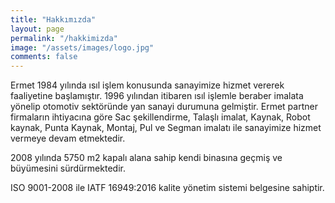 ```yaml
---
title: "Hakkımızda"
layout: page
permalink: "/hakkimizda"
image: "/assets/images/logo.jpg"
comments: false
---
```


Ermet 1984 yılında ısıl işlem konusunda sanayimize hizmet vererek faaliyetine başlamıştır. 1996 yılından itibaren ısıl işlemle beraber imalata yönelip otomotiv sektöründe yan sanayi durumuna gelmiştir. Ermet partner firmaların ihtiyacına göre Sac şekillendirme, Talaşlı imalat, Kaynak, Robot kaynak, Punta Kaynak, Montaj, Pul ve Segman imalatı ile sanayimize hizmet vermeye devam etmektedir.

2008 yılında 5750 m2 kapalı alana sahip kendi binasına geçmiş ve büyümesini sürdürmektedir. 

ISO 9001-2008 ile IATF 16949:2016 kalite yönetim sistemi belgesine sahiptir.